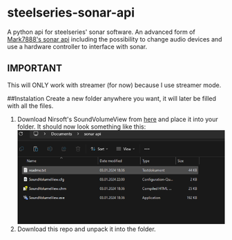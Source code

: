 # steelseries-sonar-api

A python api for steelseries' sonar software. An advanced form of <a href="https://github.com/Mark7888/steelseries-sonar-py">Mark7888's sonar api<a> including the possibility to change audio devices and use a hardware controller to interface with sonar.

## IMPORTANT 
This will ONLY work with streamer (for now) because I use streamer mode.


##Instalation
Create a new folder anywhere you want, it will later be filled with all the files.
1. Download Nirsoft's SoundVolumeView from <a href="https://www.nirsoft.net/utils/soundvolumeview-x64.zip)https://www.nirsoft.net/utils/soundvolumeview-x64.zip">here<a> and place it into your folder. It should now look something like this: ![Alt text](soundvolumeview.png)
3. Download this repo and unpack it into the folder.
